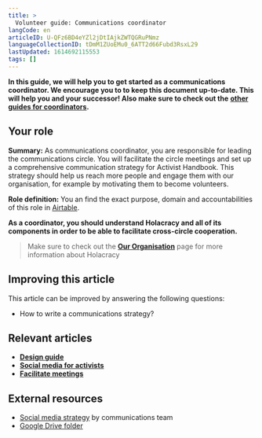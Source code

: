 ```yaml
---
title: >
  Volunteer guide: Communications coordinator
langCode: en
articleID: U-QFz6BD4eYZl2jDtIAjkZWTQGRuPNmz
languageCollectionID: tDmM1ZUoEMu0_6ATT2d66Fubd3RsxL29
lastUpdated: 1614692115553
tags: []
---
```


**In this guide, we will help you to get started as a communications coordinator. We encourage you to to keep this document up-to-date. This will help you and your successor! Also make sure to check out the** [**other guides for coordinators**](/support/core)**.**

## Your role

**Summary:** As communications coordinator, you are responsible for leading the communications circle. You will facilitate the circle meetings and set up a comprehensive communication strategy for Activist Handbook. This strategy should help us reach more people and engage them with our organisation, for example by motivating them to become volunteers.

**Role definition:** You an find the exact purpose, domain and accountabilities of this role in [Airtable](https://airtable.com/shr6GqOJ7587fNbEn/tbloV4g8loVisebVz/viwcTSIOwzDuE9XBn/recPngfOY6WG8KUAo).

**As a coordinator, you should understand Holacracy and all of its components in order to be able to facilitate cross-circle cooperation.**

> Make sure to check out the [**Our Organisation**](/support/organisation) page for more information about Holacracy

## Improving this article

This article can be improved by answering the following questions:

-   How to write a communications strategy?

## Relevant articles

-   [**Design guide**](/support/communication/design-guide)
-   [**Social media for activists**](/tools/social-media)
-   [**Facilitate meetings**](/support/core/facilitate-meetings)

## External resources

-   [Social media strategy](https://docs.google.com/document/d/1w4R7iziRH2T9sDiE5yZC8IXwoyY7O9pL1B425SRSWYE/edit#heading=h.iphgnwfixd7l) by communications team
-   [Google Drive folder](https://drive.google.com/drive/u/0/folders/1VYanhnyFSG9KxrgQrv2UuHuUKx2NIyoK)
